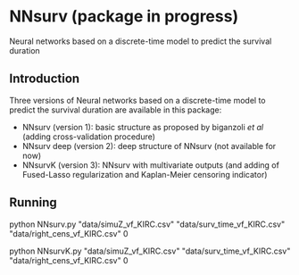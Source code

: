 # NNsurv (package in progress)

Neural networks based on a discrete-time model to predict the survival duration

## Introduction
Three versions of Neural networks based on a discrete-time model to predict the survival duration are available in this package:
  - NNsurv (version 1): basic structure as proposed by biganzoli *et al* (adding cross-validation procedure) 
  - NNsurv deep (version 2): deep structure of NNsurv (not available for now) 
  - NNsurvK (version 3): NNsurv with multivariate outputs (and adding of Fused-Lasso regularization and Kaplan-Meier censoring indicator)

## Running
python NNsurv.py "data/simuZ_vf_KIRC.csv" "data/surv_time_vf_KIRC.csv" "data/right_cens_vf_KIRC.csv" 0

python NNsurvK.py "data/simuZ_vf_KIRC.csv" "data/surv_time_vf_KIRC.csv" "data/right_cens_vf_KIRC.csv" 0
